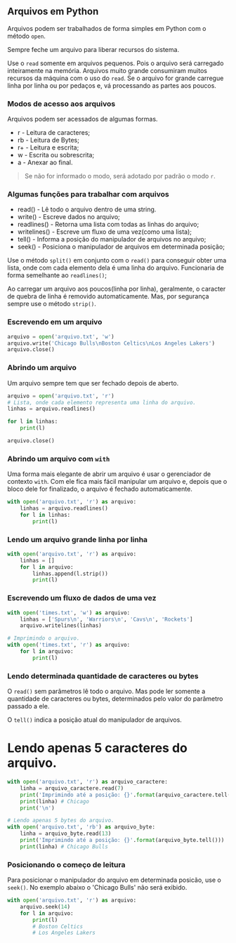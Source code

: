 ## Arquivos em Python
  
Arquivos podem ser trabalhados de forma simples em Python com o método `open`.
  
Sempre feche um arquivo para liberar recursos do sistema.
  
Use o `read` somente em arquivos pequenos. Pois o arquivo será carregado inteiramente na memória. Arquivos muito grande consumiram muitos recursos da máquina com o uso do `read`. Se o arquivo for grande carregue linha por linha ou por pedaços e, vá processando as partes aos poucos.
  
### Modos de acesso aos arquivos
  
Arquivos podem ser acessados de algumas formas.
  
* r  - Leitura de caracteres;  
* rb - Leitura de Bytes;  
* r+ - Leitura e escrita;  
* w  - Escrita ou sobrescrita;  
* a  - Anexar ao final.  
  
> Se não for informado o modo, será adotado por padrão o modo `r`.
  
### Algumas funções para trabalhar com arquivos
  
* read() - Lê todo o arquivo dentro de uma string.  
* write() - Escreve dados no arquivo;  
* readlines() - Retorna uma lista com todas as linhas do arquivo;  
* writelines() - Escreve um fluxo de uma vez(como uma lista);  
* tell() - Informa a posição do manipulador de arquivos no arquivo;  
* seek() - Posiciona o manipulador de arquivos em determinada posição;  
  
Use o método `split()` em conjunto com o `read()` para conseguir obter uma lista, onde com cada elemento dela é uma linha do arquivo. Funcionaria de forma semelhante ao `readlines()`;
  
Ao carregar um arquivo aos poucos(linha por linha), geralmente, o caracter de quebra de linha é removido automaticamente. Mas, por segurança sempre use o método `strip()`.
  


### Escrevendo em um arquivo
  
```py
arquivo = open('arquivo.txt', 'w')
arquivo.write('Chicago Bulls\nBoston Celtics\nLos Angeles Lakers')
arquivo.close()
```
  
### Abrindo um arquivo
  
Um arquivo sempre tem que ser fechado depois de aberto.
  
```py
arquivo = open('arquivo.txt', 'r')
# Lista, onde cada elemento representa uma linha do arquivo.
linhas = arquivo.readlines()

for l in linhas:
    print(l)

arquivo.close()
```
  
### Abrindo um arquivo com `with`
  
Uma forma mais elegante de abrir um arquivo é usar o gerenciador de contexto `with`. Com ele fica mais fácil manipular um arquivo e, depois que o bloco dele for finalizado, o arquivo é fechado automaticamente.
  
```py
with open('arquivo.txt', 'r') as arquivo:
    linhas = arquivo.readlines()
    for l in linhas:
        print(l)
```
  
### Lendo um arquivo grande linha por linha
  
```py
with open('arquivo.txt', 'r') as arquivo:
    linhas = []
    for l in arquivo:
        linhas.append(l.strip())
        print(l)
```
  
### Escrevendo um fluxo de dados de uma vez
  
```py
with open('times.txt', 'w') as arquivo:
    linhas = ['Spurs\n', 'Warriors\n', 'Cavs\n', 'Rockets']
    arquivo.writelines(linhas)

# Imprimindo o arquivo.
with open('times.txt', 'r') as arquivo:
    for l in arquivo:
        print(l)
```
  
### Lendo determinada quantidade de caracteres ou bytes
  
O `read()` sem parâmetros lê todo o arquivo. Mas pode ler somente a quantidade de caracteres ou bytes, determinados pelo valor do parâmetro passado a ele.
  
O `tell()` indica a posição atual do manipulador de arquivos.
  
# Lendo apenas 5 caracteres do arquivo.
  
```py
with open('arquivo.txt', 'r') as arquivo_caractere:
    linha = arquivo_caractere.read(7)
    print('Imprimindo até a posição: {}'.format(arquivo_caractere.tell()))
    print(linha) # Chicago
    print('\n')

# Lendo apenas 5 bytes do arquivo.
with open('arquivo.txt', 'rb') as arquivo_byte:
    linha = arquivo_byte.read(13)
    print('Imprimindo até a posição: {}'.format(arquivo_byte.tell()))
    print(linha) # Chicago Bulls
```
  
### Posicionando o começo de leitura
  
Para posicionar o manipulador do arquivo em determinada posicão, use o `seek()`. No exemplo abaixo o 'Chicago Bulls' não será exibido.
  
```py
with open('arquivo.txt', 'r') as arquivo:
    arquivo.seek(14)
    for l in arquivo:
        print(l) 
        # Boston Celtics
        # Los Angeles Lakers
```